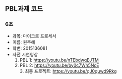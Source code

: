 PBL과제 코드
 --------------
 ### **6조**
 - 과목: 마이크로 프로세서
 - 이름: 원주혜
 - 학번: 2015136081
 - 사전 시연영상 
   1. PBL 1: https://youtu.be/nTEbdwqEJTM
   2. PBL 2: https://youtu.be/by0c7Wh5NcE
   <br>3. 최종 프로젝트: https://youtu.be/qJ0quwd9Rkg
